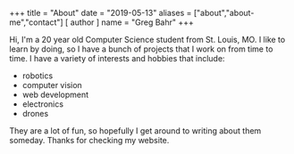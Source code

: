 +++
title = "About"
date = "2019-05-13"
aliases = ["about","about-me","contact"]
[ author ]
  name = "Greg Bahr"
+++

Hi, I'm a 20 year old Computer Science student from St. Louis, MO. I like to learn by doing, so I have a bunch of projects that I work on from time to time. I have a variety of interests and hobbies that include:

- robotics 
- computer vision 
- web development
- electronics
- drones

They are a lot of fun, so hopefully I get around to writing about them someday. Thanks for checking my website.
